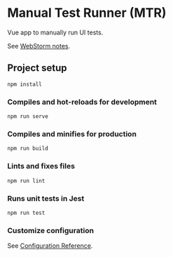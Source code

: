 # Manual Test Runner (MTR)

Vue app to manually run UI tests.

See [WebStorm notes](https://gist.github.com/dotherightthing/4bd2ea93dd480cf9b0c5d705683aaedb).

## Project setup
```
npm install
```

### Compiles and hot-reloads for development
```
npm run serve
```

### Compiles and minifies for production
```
npm run build
```

### Lints and fixes files
```
npm run lint
```
### Runs unit tests in Jest
```
npm run test
```

### Customize configuration
See [Configuration Reference](https://cli.vuejs.org/config/).
